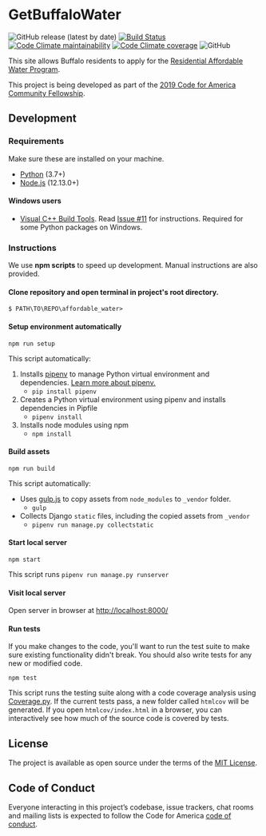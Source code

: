 # GetBuffaloWater
![GitHub release (latest by date)](https://img.shields.io/github/v/release/CodeForBuffalo/affordable_water)
[![Build Status](https://travis-ci.com/CodeForBuffalo/affordable_water.svg?branch=master)](https://travis-ci.com/CodeForBuffalo/affordable_water)
[![Code Climate maintainability](https://img.shields.io/codeclimate/maintainability/CodeForBuffalo/affordable_water?logo=Code%20Climate)](https://codeclimate.com/github/CodeForBuffalo/affordable_water)
[![Code Climate coverage](https://img.shields.io/codeclimate/coverage/CodeForBuffalo/affordable_water?label=test%20coverage&logo=Code%20Climate)](https://codeclimate.com/github/CodeForBuffalo/affordable_water)
![GitHub](https://img.shields.io/github/license/CodeForBuffalo/affordable_water)

This site allows Buffalo residents to apply for the [Residential Affordable Water Program](https://buffalowater.org/wp-content/uploads/2019/03/ResidentialAffordabilityProgram.pdf).

This project is being developed as part of the [2019 Code for America Community Fellowship](https://www.codeforamerica.org/programs/fellowship/meet-the-fellows).

## Development

### Requirements
Make sure these are installed on your machine.
- [Python](https://www.python.org/downloads/release/python-374/) (3.7+)
- [Node.js](https://nodejs.org/en/) (12.13.0+)

#### Windows users
- [Visual C++ Build Tools](https://visualstudio.microsoft.com/thank-you-downloading-visual-studio/?sku=BuildTools&rel=16). Read [Issue #11](https://github.com/CodeForBuffalo/affordable_water/issues/11) for instructions. Required for some Python packages on Windows.

### Instructions
We use **npm scripts** to speed up development. Manual instructions are also provided.

#### Clone repository and open terminal in project's root directory.
```
$ PATH\TO\REPO\affordable_water>
```

#### Setup environment automatically
```
npm run setup
```
This script automatically:
1. Installs [pipenv](https://github.com/pypa/pipenv) to manage Python virtual environment and dependencies. [Learn more about pipenv.](https://realpython.com/pipenv-guide/)
    - `pip install pipenv`
2. Creates a Python virtual environment using pipenv and installs dependencies in Pipfile
    - `pipenv install` 
3. Installs node modules using npm
    - `npm install`

#### Build assets
```
npm run build
```
This script automatically:
- Uses [gulp.js](https://gulpjs.com/) to copy assets from `node_modules` to `_vendor` folder.
    - `gulp`
- Collects Django `static` files, including the copied assets from `_vendor`
    - `pipenv run manage.py collectstatic`

#### Start local server
```
npm start
```
This script runs `pipenv run manage.py runserver`

#### Visit local server
Open server in browser at [http://localhost:8000/](http://localhost:8000/)

#### Run tests
If you make changes to the code, you'll want to run the test suite to make sure existing functionality didn't break. You should also write tests for any new or modified code.
```
npm test
```
This script runs the testing suite along with a code coverage analysis using [Coverage.py](https://coverage.readthedocs.io/en/stable/). If the current tests pass, a new folder called `htmlcov` will be generated. If you open `htmlcov/index.html` in a browser, you can interactively see how much of the source code is covered by tests.

## License

The project is available as open source under the terms of the [MIT License](https://opensource.org/licenses/MIT).

## Code of Conduct

Everyone interacting in this project’s codebase, issue trackers, chat rooms and mailing lists is expected to follow the Code for America [code of conduct](https://brigade.codeforamerica.org/about/code-of-conduct).
